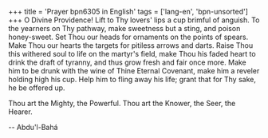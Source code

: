 +++
title = 'Prayer bpn6305 in English'
tags = ['lang-en', 'bpn-unsorted']
+++
O Divine Providence!  Lift to Thy lovers' lips a cup brimful of anguish.  To the yearners on Thy pathway, make sweetness but a sting, and poison honey-sweet.  Set Thou our heads for ornaments on the points of spears.  Make Thou our hearts the targets for pitiless arrows and darts.  Raise Thou this withered soul to life on the martyr's field, make Thou his faded heart to drink the draft of tyranny, and thus grow fresh and fair once more.  Make him to be drunk with the wine of Thine Eternal Covenant, make him a reveler holding high his cup.  Help him to fling away his life; grant that for Thy sake, he be offered up.

Thou art the Mighty, the Powerful.  Thou art the Knower, the Seer, the Hearer.

-- Abdu'l-Bahá
